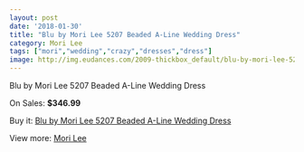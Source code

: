 ```yaml
---
layout: post
date: '2018-01-30'
title: "Blu by Mori Lee 5207 Beaded A-Line Wedding Dress"
category: Mori Lee
tags: ["mori","wedding","crazy","dresses","dress"]
image: http://img.eudances.com/2009-thickbox_default/blu-by-mori-lee-5207-beaded-a-line-wedding-dress.jpg
---
```

Blu by Mori Lee 5207 Beaded A-Line Wedding Dress

On Sales: **$346.99**
<a href="https://www.eudances.com/en/mori-lee/685-blu-by-mori-lee-5207-beaded-a-line-wedding-dress.html"><amp-img layout="responsive" width="600" height="600" src="//img.eudances.com/2009-thickbox_default/blu-by-mori-lee-5207-beaded-a-line-wedding-dress.jpg" alt="Blu by Mori Lee 5207 Beaded A-Line Wedding Dress 0" /></a>
<a href="https://www.eudances.com/en/mori-lee/685-blu-by-mori-lee-5207-beaded-a-line-wedding-dress.html"><amp-img layout="responsive" width="600" height="600" src="//img.eudances.com/2011-thickbox_default/blu-by-mori-lee-5207-beaded-a-line-wedding-dress.jpg" alt="Blu by Mori Lee 5207 Beaded A-Line Wedding Dress 1" /></a>
<a href="https://www.eudances.com/en/mori-lee/685-blu-by-mori-lee-5207-beaded-a-line-wedding-dress.html"><amp-img layout="responsive" width="600" height="600" src="//img.eudances.com/2010-thickbox_default/blu-by-mori-lee-5207-beaded-a-line-wedding-dress.jpg" alt="Blu by Mori Lee 5207 Beaded A-Line Wedding Dress 2" /></a>

Buy it: [Blu by Mori Lee 5207 Beaded A-Line Wedding Dress](https://www.eudances.com/en/mori-lee/685-blu-by-mori-lee-5207-beaded-a-line-wedding-dress.html "Blu by Mori Lee 5207 Beaded A-Line Wedding Dress")

View more: [Mori Lee](https://www.eudances.com/en/9-mori-lee "Mori Lee")